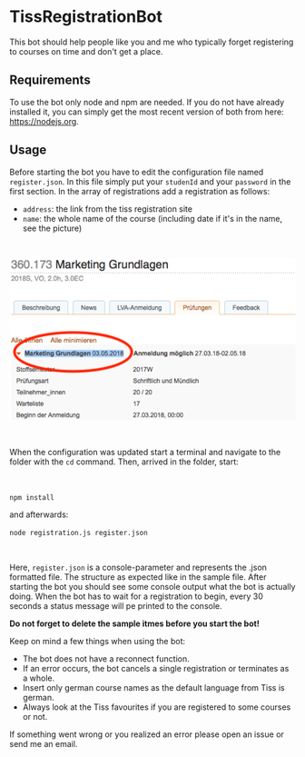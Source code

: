 # TissRegistrationBot
This bot should help people like you and me who typically forget registering to courses on time and don't get a place.

## Requirements
To use the bot only node and npm are needed. If you do not have already installed it, you can simply get the most recent version of both from here: https://nodejs.org.

## Usage
Before starting the bot you have to edit the configuration file named `register.json`. In this file simply put your `studenId` and your `password` in the first section. In the array of registrations add a registration as follows:

- `address`: the link from the tiss registration site<br>
- `name`: the whole name of the course (including date if it's in the name, see the picture)

<br>

![selector](https://github.com/L-E-O-N-H-A-R-D/TissRegistrationBot/blob/master/img/selector.png?raw=true)

<br>

When the configuration was updated start a terminal and navigate to the folder with the `cd` command. Then, arrived in the folder, start:

<br>

`npm install`

and afterwards:

`node registration.js register.json`

<br>

Here, `register.json` is a console-parameter and represents the .json formatted file. The structure as expected like in the sample file. After starting the bot you should see some console output what the bot is actually doing. When the bot has to wait for a registration to begin, every 30 seconds a status message will pe printed to the console.

**Do not forget to delete the sample itmes before you start the bot!**

Keep on mind a few things when using the bot:
 - The bot does not have a reconnect function.
 - If an error occurs, the bot cancels a single registration or terminates as a whole.
 - Insert only german course names as the default language from Tiss is german.
 - Always look at the Tiss favourites if you are registered to some courses or not.
 
 If something went wrong or you realized an error please open an issue or send me an email.
